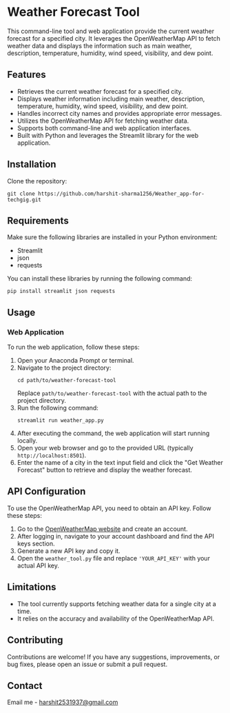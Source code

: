 # Weather Forecast Tool

This command-line tool and web application provide the current weather forecast for a specified city. It leverages the OpenWeatherMap API to fetch weather data and displays the information such as main weather, description, temperature, humidity, wind speed, visibility, and dew point.

## Features

- Retrieves the current weather forecast for a specified city.
- Displays weather information including main weather, description, temperature, humidity, wind speed, visibility, and dew point.
- Handles incorrect city names and provides appropriate error messages.
- Utilizes the OpenWeatherMap API for fetching weather data.
- Supports both command-line and web application interfaces.
- Built with Python and leverages the Streamlit library for the web application.

## Installation

 Clone the repository:
   ```
   git clone https://github.com/harshit-sharma1256/Weather_app-for-techgig.git
   ```

## Requirements

Make sure the following libraries are installed in your Python environment:

- Streamlit
- json
- requests

You can install these libraries by running the following command:
```
pip install streamlit json requests
```

## Usage

### Web Application

To run the web application, follow these steps:

1. Open your Anaconda Prompt or terminal.
2. Navigate to the project directory:
   ```
   cd path/to/weather-forecast-tool
   ```
   Replace `path/to/weather-forecast-tool` with the actual path to the project directory.
3. Run the following command:
   ```
   streamlit run weather_app.py
   ```
4. After executing the command, the web application will start running locally.
5. Open your web browser and go to the provided URL (typically `http://localhost:8501`).
6. Enter the name of a city in the text input field and click the "Get Weather Forecast" button to retrieve and display the weather forecast.

## API Configuration

To use the OpenWeatherMap API, you need to obtain an API key. Follow these steps:

1. Go to the [OpenWeatherMap website](https://openweathermap.org/) and create an account.
2. After logging in, navigate to your account dashboard and find the API keys section.
3. Generate a new API key and copy it.
4. Open the `weather_tool.py` file and replace `'YOUR_API_KEY'` with your actual API key.

## Limitations

- The tool currently supports fetching weather data for a single city at a time.
- It relies on the accuracy and availability of the OpenWeatherMap API.


## Contributing

Contributions are welcome! If you have any suggestions, improvements, or bug fixes, please open an issue or submit a pull request.
## Contact
Email me - harshit2531937@gmail.com
